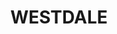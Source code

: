 ---
lastmod: '2025-04-06T06:05:20+00:00'
latitude: -35.56985611
layout: suburb
longitude: 147.8837054
postcode: '2653'
state: NSW
title: WESTDALE
url: /nsw/westdale/
---